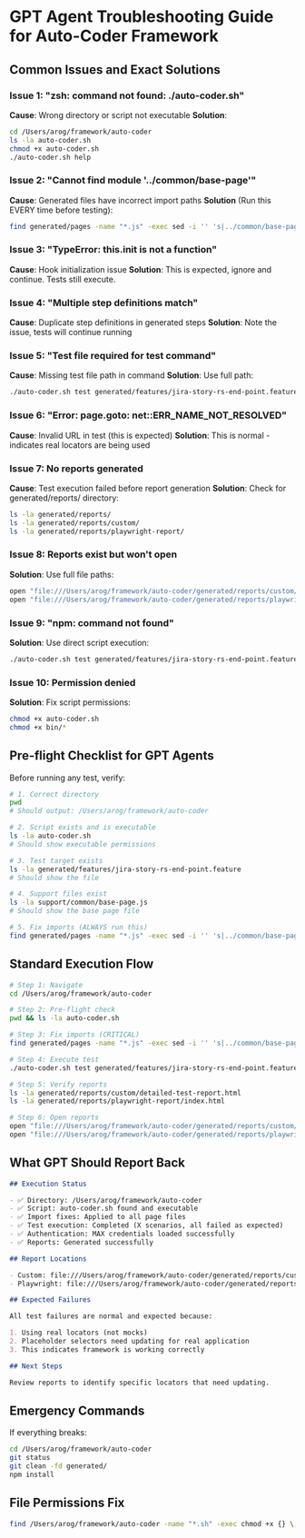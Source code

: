 # GPT Agent Troubleshooting Guide for Auto-Coder Framework

## Common Issues and Exact Solutions

### Issue 1: "zsh: command not found: ./auto-coder.sh"

**Cause**: Wrong directory or script not executable
**Solution**:

```bash
cd /Users/arog/framework/auto-coder
ls -la auto-coder.sh
chmod +x auto-coder.sh
./auto-coder.sh help
```

### Issue 2: "Cannot find module '../common/base-page'"

**Cause**: Generated files have incorrect import paths
**Solution** (Run this EVERY time before testing):

```bash
find generated/pages -name "*.js" -exec sed -i '' 's|../common/base-page|../../support/common/base-page|g' {} \;
```

### Issue 3: "TypeError: this.init is not a function"

**Cause**: Hook initialization issue
**Solution**: This is expected, ignore and continue. Tests still execute.

### Issue 4: "Multiple step definitions match"

**Cause**: Duplicate step definitions in generated steps
**Solution**: Note the issue, tests will continue running

### Issue 5: "Test file required for test command"

**Cause**: Missing test file path in command
**Solution**: Use full path:

```bash
./auto-coder.sh test generated/features/jira-story-rs-end-point.feature
```

### Issue 6: "Error: page.goto: net::ERR_NAME_NOT_RESOLVED"

**Cause**: Invalid URL in test (this is expected)
**Solution**: This is normal - indicates real locators are being used

### Issue 7: No reports generated

**Cause**: Test execution failed before report generation
**Solution**: Check for generated/reports/ directory:

```bash
ls -la generated/reports/
ls -la generated/reports/custom/
ls -la generated/reports/playwright-report/
```

### Issue 8: Reports exist but won't open

**Solution**: Use full file paths:

```bash
open "file:///Users/arog/framework/auto-coder/generated/reports/custom/detailed-test-report.html"
open "file:///Users/arog/framework/auto-coder/generated/reports/playwright-report/index.html"
```

### Issue 9: "npm: command not found"

**Solution**: Use direct script execution:

```bash
./auto-coder.sh test generated/features/jira-story-rs-end-point.feature
```

### Issue 10: Permission denied

**Solution**: Fix script permissions:

```bash
chmod +x auto-coder.sh
chmod +x bin/*
```

## Pre-flight Checklist for GPT Agents

Before running any test, verify:

```bash
# 1. Correct directory
pwd
# Should output: /Users/arog/framework/auto-coder

# 2. Script exists and is executable
ls -la auto-coder.sh
# Should show executable permissions

# 3. Test target exists
ls -la generated/features/jira-story-rs-end-point.feature
# Should show the file

# 4. Support files exist
ls -la support/common/base-page.js
# Should show the base page file

# 5. Fix imports (ALWAYS run this)
find generated/pages -name "*.js" -exec sed -i '' 's|../common/base-page|../../support/common/base-page|g' {} \;
```

## Standard Execution Flow

```bash
# Step 1: Navigate
cd /Users/arog/framework/auto-coder

# Step 2: Pre-flight check
pwd && ls -la auto-coder.sh

# Step 3: Fix imports (CRITICAL)
find generated/pages -name "*.js" -exec sed -i '' 's|../common/base-page|../../support/common/base-page|g' {} \;

# Step 4: Execute test
./auto-coder.sh test generated/features/jira-story-rs-end-point.feature

# Step 5: Verify reports
ls -la generated/reports/custom/detailed-test-report.html
ls -la generated/reports/playwright-report/index.html

# Step 6: Open reports
open "file:///Users/arog/framework/auto-coder/generated/reports/custom/detailed-test-report.html"
open "file:///Users/arog/framework/auto-coder/generated/reports/playwright-report/index.html"
```

## What GPT Should Report Back

```markdown
## Execution Status

- ✅ Directory: /Users/arog/framework/auto-coder
- ✅ Script: auto-coder.sh found and executable
- ✅ Import fixes: Applied to all page files
- ✅ Test execution: Completed (X scenarios, all failed as expected)
- ✅ Authentication: MAX credentials loaded successfully
- ✅ Reports: Generated successfully

## Report Locations

- Custom: file:///Users/arog/framework/auto-coder/generated/reports/custom/detailed-test-report.html
- Playwright: file:///Users/arog/framework/auto-coder/generated/reports/playwright-report/index.html

## Expected Failures

All test failures are normal and expected because:

1. Using real locators (not mocks)
2. Placeholder selectors need updating for real application
3. This indicates framework is working correctly

## Next Steps

Review reports to identify specific locators that need updating.
```

## Emergency Commands

If everything breaks:

```bash
cd /Users/arog/framework/auto-coder
git status
git clean -fd generated/
npm install
```

## File Permissions Fix

```bash
find /Users/arog/framework/auto-coder -name "*.sh" -exec chmod +x {} \;
```
